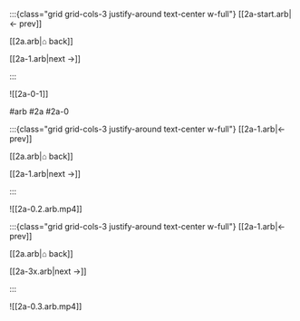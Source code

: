 :::{class="grid grid-cols-3 justify-around text-center w-full"}
[[2a-start.arb|← prev]]

[[2a.arb|⌂ back]]

[[2a-1.arb|next →]]

:::

![[2a-0-1]]

#arb #2a #2a-0

:::{class="grid grid-cols-3 justify-around text-center w-full"}
[[2a-1.arb|← prev]]

[[2a.arb|⌂ back]]

[[2a-1.arb|next →]]

:::

![[2a-0.2.arb.mp4]]

:::{class="grid grid-cols-3 justify-around text-center w-full"}
[[2a-1.arb|← prev]]

[[2a.arb|⌂ back]]

[[2a-3x.arb|next →]]

:::

![[2a-0.3.arb.mp4]]

